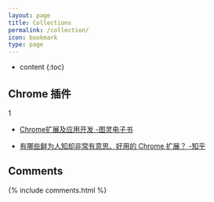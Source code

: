 ```yaml
---
layout: page
title: Collections
permalink: /collection/
icon: bookmark
type: page
---
```


* content
{:toc}

## Chrome 插件
1
* [Chrome扩展及应用开发 -图灵电子书](http://www.ituring.com.cn/minibook/950)

* [有哪些鲜为人知却非常有意思、好用的 Chrome 扩展？ -知乎](https://www.zhihu.com/question/23228162#answer-28057391)

## Comments

{% include comments.html %}
 